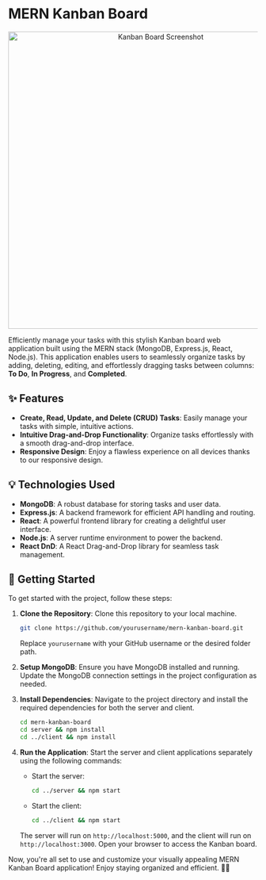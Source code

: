 # MERN Kanban Board

<p align="center">
  <img src="https://iili.io/J9rIXWP.md.png" alt="Kanban Board Screenshot" width="600">
</p>

Efficiently manage your tasks with this stylish Kanban board web application built using the MERN stack (MongoDB, Express.js, React, Node.js). This application enables users to seamlessly organize tasks by adding, deleting, editing, and effortlessly dragging tasks between columns: **To Do**, **In Progress**, and **Completed**.

## ✨ Features

- **Create, Read, Update, and Delete (CRUD) Tasks**: Easily manage your tasks with simple, intuitive actions.
- **Intuitive Drag-and-Drop Functionality**: Organize tasks effortlessly with a smooth drag-and-drop interface.
- **Responsive Design**: Enjoy a flawless experience on all devices thanks to our responsive design.

## 💡 Technologies Used

- **MongoDB**: A robust database for storing tasks and user data.
- **Express.js**: A backend framework for efficient API handling and routing.
- **React**: A powerful frontend library for creating a delightful user interface.
- **Node.js**: A server runtime environment to power the backend.
- **React DnD**: A React Drag-and-Drop library for seamless task management.

## 🚀 Getting Started

To get started with the project, follow these steps:

1. **Clone the Repository**: Clone this repository to your local machine.

   ```bash
   git clone https://github.com/yourusername/mern-kanban-board.git
   ```

   Replace `yourusername` with your GitHub username or the desired folder path.

2. **Setup MongoDB**: Ensure you have MongoDB installed and running. Update the MongoDB connection settings in the project configuration as needed.

3. **Install Dependencies**: Navigate to the project directory and install the required dependencies for both the server and client.

   ```bash
   cd mern-kanban-board
   cd server && npm install
   cd ../client && npm install
   ```

4. **Run the Application**: Start the server and client applications separately using the following commands:

   - Start the server:

     ```bash
     cd ../server && npm start
     ```

   - Start the client:

     ```bash
     cd ../client && npm start
     ```

   The server will run on `http://localhost:5000`, and the client will run on `http://localhost:3000`. Open your browser to access the Kanban board.

Now, you're all set to use and customize your visually appealing MERN Kanban Board application! Enjoy staying organized and efficient. 📌🚀
